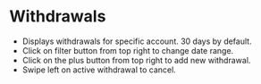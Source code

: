 # **Withdrawals**

- Displays withdrawals for specific account. 30 days by default.
- Click on filter button from top right to change date range.
- Click on the plus button from top right to add new withdrawal.
- Swipe left on active withdrawal to cancel.